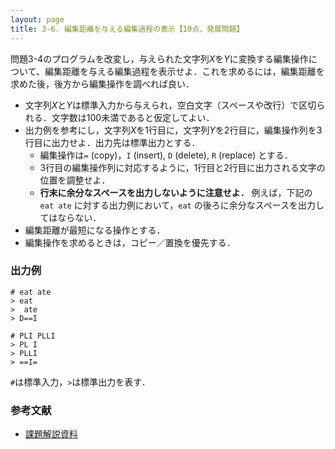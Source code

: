 ```yaml
---
layout: page
title: 3-6. 編集距離を与える編集過程の表示【10点，発展問題】
---
```


問題3-4のプログラムを改変し，与えられた文字列$X$を$Y$に変換する編集操作について、編集距離を与える編集過程を表示せよ．これを求めるには，編集距離を求めた後，後方から編集操作を調べれば良い．

+ 文字列$X$と$Y$は標準入力から与えられ，空白文字（スペースや改行）で区切られる．文字数は100未満であると仮定してよい．
+ 出力例を参考にし，文字列$X$を1行目に，文字列$Y$を2行目に，編集操作列を3行目に出力せよ．出力先は標準出力とする．
    + 編集操作は`=` (copy)，`I` (insert), `D` (delete), `R` (replace) とする．
    + 3行目の編集操作列に対応するように，1行目と2行目に出力される文字の位置を調整せよ．
    + **行末に余分なスペースを出力しないように注意せよ．** 例えば，下記の `eat ate` に対する出力例において，`eat` の後ろに余分なスペースを出力してはならない．
+ 編集距離が最短になる操作とする．
+ 編集操作を求めるときは，コピー／置換を優先する．

### 出力例
```
# eat ate
> eat
>  ate
> D==I
```

```
# PLI PLLI
> PL I
> PLLI
> ==I=
```

`#`は標準入力，`>`は標準出力を表す．

### 参考文献

+ [課題解説資料](./2019_kadai3_intro-Windows-190610.pdf)
